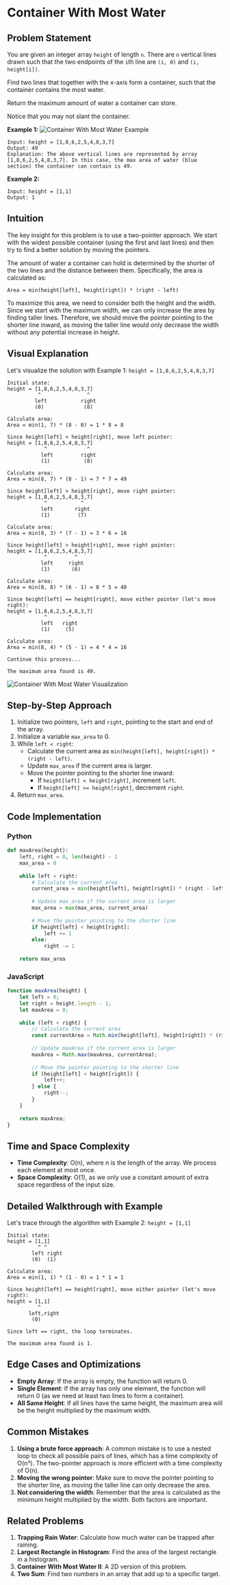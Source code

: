 # Container With Most Water

## Problem Statement

You are given an integer array `height` of length `n`. There are `n` vertical lines drawn such that the two endpoints of the `i`th line are `(i, 0)` and `(i, height[i])`.

Find two lines that together with the x-axis form a container, such that the container contains the most water.

Return the maximum amount of water a container can store.

Notice that you may not slant the container.

**Example 1:**
![Container With Most Water Example](https://s3-lc-upload.s3.amazonaws.com/uploads/2018/07/17/question_11.jpg)
```
Input: height = [1,8,6,2,5,4,8,3,7]
Output: 49
Explanation: The above vertical lines are represented by array [1,8,6,2,5,4,8,3,7]. In this case, the max area of water (blue section) the container can contain is 49.
```

**Example 2:**
```
Input: height = [1,1]
Output: 1
```

## Intuition

The key insight for this problem is to use a two-pointer approach. We start with the widest possible container (using the first and last lines) and then try to find a better solution by moving the pointers.

The amount of water a container can hold is determined by the shorter of the two lines and the distance between them. Specifically, the area is calculated as:

```
Area = min(height[left], height[right]) * (right - left)
```

To maximize this area, we need to consider both the height and the width. Since we start with the maximum width, we can only increase the area by finding taller lines. Therefore, we should move the pointer pointing to the shorter line inward, as moving the taller line would only decrease the width without any potential increase in height.

## Visual Explanation

Let's visualize the solution with Example 1: `height = [1,8,6,2,5,4,8,3,7]`

```
Initial state:
height = [1,8,6,2,5,4,8,3,7]
          ^               ^
         left           right
         (0)             (8)

Calculate area:
Area = min(1, 7) * (8 - 0) = 1 * 8 = 8

Since height[left] < height[right], move left pointer:
height = [1,8,6,2,5,4,8,3,7]
            ^             ^
           left         right
           (1)           (8)

Calculate area:
Area = min(8, 7) * (8 - 1) = 7 * 7 = 49

Since height[left] > height[right], move right pointer:
height = [1,8,6,2,5,4,8,3,7]
            ^           ^
           left       right
           (1)         (7)

Calculate area:
Area = min(8, 3) * (7 - 1) = 3 * 6 = 18

Since height[left] > height[right], move right pointer:
height = [1,8,6,2,5,4,8,3,7]
            ^         ^
           left     right
           (1)       (6)

Calculate area:
Area = min(8, 8) * (6 - 1) = 8 * 5 = 40

Since height[left] == height[right], move either pointer (let's move right):
height = [1,8,6,2,5,4,8,3,7]
            ^       ^
           left   right
           (1)     (5)

Calculate area:
Area = min(8, 4) * (5 - 1) = 4 * 4 = 16

Continue this process...

The maximum area found is 49.
```

![Container With Most Water Visualization](https://i.imgur.com/JUDTkUC.png)

## Step-by-Step Approach

1. Initialize two pointers, `left` and `right`, pointing to the start and end of the array.
2. Initialize a variable `max_area` to 0.
3. While `left < right`:
   - Calculate the current area as `min(height[left], height[right]) * (right - left)`.
   - Update `max_area` if the current area is larger.
   - Move the pointer pointing to the shorter line inward:
     - If `height[left] < height[right]`, increment `left`.
     - If `height[left] >= height[right]`, decrement `right`.
4. Return `max_area`.

## Code Implementation

### Python

```python
def maxArea(height):
    left, right = 0, len(height) - 1
    max_area = 0
    
    while left < right:
        # Calculate the current area
        current_area = min(height[left], height[right]) * (right - left)
        
        # Update max_area if the current area is larger
        max_area = max(max_area, current_area)
        
        # Move the pointer pointing to the shorter line
        if height[left] < height[right]:
            left += 1
        else:
            right -= 1
    
    return max_area
```

### JavaScript

```javascript
function maxArea(height) {
    let left = 0;
    let right = height.length - 1;
    let maxArea = 0;
    
    while (left < right) {
        // Calculate the current area
        const currentArea = Math.min(height[left], height[right]) * (right - left);
        
        // Update maxArea if the current area is larger
        maxArea = Math.max(maxArea, currentArea);
        
        // Move the pointer pointing to the shorter line
        if (height[left] < height[right]) {
            left++;
        } else {
            right--;
        }
    }
    
    return maxArea;
}
```

## Time and Space Complexity

- **Time Complexity**: O(n), where n is the length of the array. We process each element at most once.
- **Space Complexity**: O(1), as we only use a constant amount of extra space regardless of the input size.

## Detailed Walkthrough with Example

Let's trace through the algorithm with Example 2: `height = [1,1]`

```
Initial state:
height = [1,1]
          ^ ^
        left right
        (0)  (1)

Calculate area:
Area = min(1, 1) * (1 - 0) = 1 * 1 = 1

Since height[left] == height[right], move either pointer (let's move right):
height = [1,1]
          ^
       left,right
        (0)

Since left == right, the loop terminates.

The maximum area found is 1.
```

## Edge Cases and Optimizations

- **Empty Array**: If the array is empty, the function will return 0.
- **Single Element**: If the array has only one element, the function will return 0 (as we need at least two lines to form a container).
- **All Same Height**: If all lines have the same height, the maximum area will be the height multiplied by the maximum width.

## Common Mistakes

1. **Using a brute force approach**: A common mistake is to use a nested loop to check all possible pairs of lines, which has a time complexity of O(n²). The two-pointer approach is more efficient with a time complexity of O(n).
2. **Moving the wrong pointer**: Make sure to move the pointer pointing to the shorter line, as moving the taller line can only decrease the area.
3. **Not considering the width**: Remember that the area is calculated as the minimum height multiplied by the width. Both factors are important.

## Related Problems

1. **Trapping Rain Water**: Calculate how much water can be trapped after raining.
2. **Largest Rectangle in Histogram**: Find the area of the largest rectangle in a histogram.
3. **Container With Most Water II**: A 2D version of this problem.
4. **Two Sum**: Find two numbers in an array that add up to a specific target. 